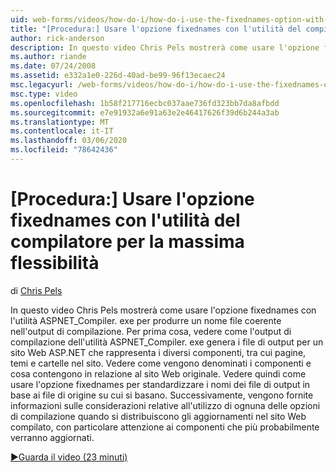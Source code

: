 ```yaml
---
uid: web-forms/videos/how-do-i/how-do-i-use-the-fixednames-option-with-the-compiler-utility-for-maximum-flexibility
title: "[Procedura:] Usare l'opzione fixednames con l'utilità del compilatore per la massima flessibilità | Microsoft Docs"
author: rick-anderson
description: In questo video Chris Pels mostrerà come usare l'opzione fixednames con l'utilità aspnet_compiler. exe per produrre un nome file coerente nell'unità organizzativa di compilazione...
ms.author: riande
ms.date: 07/24/2008
ms.assetid: e332a1e0-226d-40ad-be99-96f13ecaec24
msc.legacyurl: /web-forms/videos/how-do-i/how-do-i-use-the-fixednames-option-with-the-compiler-utility-for-maximum-flexibility
msc.type: video
ms.openlocfilehash: 1b58f217716ecbc037aae736fd323bb7da8afbdd
ms.sourcegitcommit: e7e91932a6e91a63e2e46417626f39d6b244a3ab
ms.translationtype: MT
ms.contentlocale: it-IT
ms.lasthandoff: 03/06/2020
ms.locfileid: "78642436"
---
```

# <a name="how-do-i-use-the-fixednames-option-with-the-compiler-utility-for-maximum-flexibility"></a>[Procedura:] Usare l'opzione fixednames con l'utilità del compilatore per la massima flessibilità

di [Chris Pels](https://twitter.com/chrispels)

In questo video Chris Pels mostrerà come usare l'opzione fixednames con l'utilità ASPNET\_Compiler. exe per produrre un nome file coerente nell'output di compilazione. Per prima cosa, vedere come l'output di compilazione dell'utilità ASPNET\_Compiler. exe genera i file di output per un sito Web ASP.NET che rappresenta i diversi componenti, tra cui pagine, temi e cartelle nel sito. Vedere come vengono denominati i componenti e cosa contengono in relazione al sito Web originale. Vedere quindi come usare l'opzione fixednames per standardizzare i nomi dei file di output in base ai file di origine su cui si basano. Successivamente, vengono fornite informazioni sulle considerazioni relative all'utilizzo di ognuna delle opzioni di compilazione quando si distribuiscono gli aggiornamenti nel sito Web compilato, con particolare attenzione ai componenti che più probabilmente verranno aggiornati.

[&#9654;Guarda il video (23 minuti)](https://channel9.msdn.com/Blogs/ASP-NET-Site-Videos/how-do-i-use-the-fixednames-option-with-the-compiler-utility-for-maximum-flexibility)
